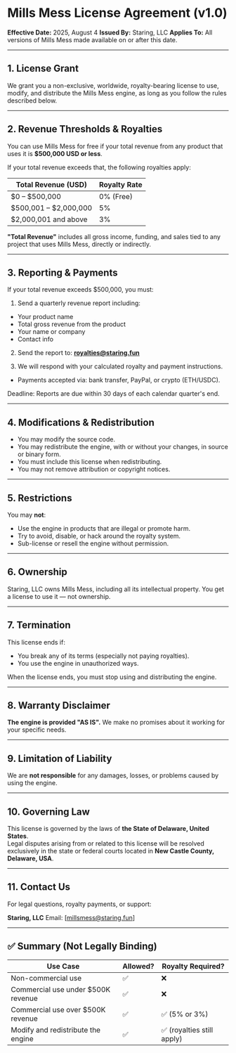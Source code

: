# Mills Mess License Agreement (v1.0)

**Effective Date:** 2025, August 4
**Issued By:** Staring, LLC
**Applies To:** All versions of Mills Mess made available on or after this date.

---

## 1. License Grant

We grant you a non-exclusive, worldwide, royalty-bearing license to use, modify, and distribute the Mills Mess engine, as long as you follow the rules described below.

---

## 2. Revenue Thresholds & Royalties

You can use Mills Mess for free if your total revenue from any product that uses it is **$500,000 USD or less**.

If your total revenue exceeds that, the following royalties apply:

| Total Revenue (USD)                     | Royalty Rate |
|----------------------------------------|--------------|
| $0 – $500,000                           | 0% (Free)    |
| $500,001 – $2,000,000                   | 5%           |
| $2,000,001 and above                    | 3%           |

**"Total Revenue"** includes all gross income, funding, and sales tied to any project that uses Mills Mess, directly or indirectly.

---

## 3. Reporting & Payments

If your total revenue exceeds $500,000, you must:

1. Send a quarterly revenue report including:
  - Your product name
  - Total gross revenue from the product
  - Your name or company
  - Contact info

2. Send the report to: **royalties@staring.fun**

3. We will respond with your calculated royalty and payment instructions.
  - Payments accepted via: bank transfer, PayPal, or crypto (ETH/USDC).

Deadline: Reports are due within 30 days of each calendar quarter's end.

---

## 4. Modifications & Redistribution

- You may modify the source code.
- You may redistribute the engine, with or without your changes, in source or binary form.
- You must include this license when redistributing.
- You may not remove attribution or copyright notices.

---

## 5. Restrictions

You may **not**:
- Use the engine in products that are illegal or promote harm.
- Try to avoid, disable, or hack around the royalty system.
- Sub-license or resell the engine without permission.

---

## 6. Ownership

Staring, LLC owns Mills Mess, including all its intellectual property.
You get a license to use it — not ownership.

---

## 7. Termination

This license ends if:
- You break any of its terms (especially not paying royalties).
- You use the engine in unauthorized ways.

When the license ends, you must stop using and distributing the engine.

---

## 8. Warranty Disclaimer

**The engine is provided "AS IS".**
We make no promises about it working for your specific needs.

---

## 9. Limitation of Liability

We are **not responsible** for any damages, losses, or problems caused by using the engine.

---

## 10. Governing Law

This license is governed by the laws of **the State of Delaware, United States**.  
Legal disputes arising from or related to this license will be resolved exclusively in the state or federal courts located in **New Castle County, Delaware, USA**.

---

## 11. Contact Us

For legal questions, royalty payments, or support:

**Staring, LLC**
Email: [millsmess@staring.fun]

---

## ✅ Summary (Not Legally Binding)

| Use Case                             | Allowed? | Royalty Required? |
|--------------------------------------|----------|--------------------|
| Non-commercial use                   | ✅       | ❌                |
| Commercial use under $500K revenue   | ✅       | ❌                |
| Commercial use over $500K revenue    | ✅       | ✅ (5% or 3%)     |
| Modify and redistribute the engine   | ✅       | ✅ (royalties still apply) |

